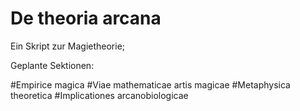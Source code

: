 # De theoria arcana
Ein Skript zur Magietheorie;

Geplante Sektionen:

#Empirice magica
#Viae mathematicae artis magicae
#Metaphysica theoretica
#Implicationes arcanobiologicae
